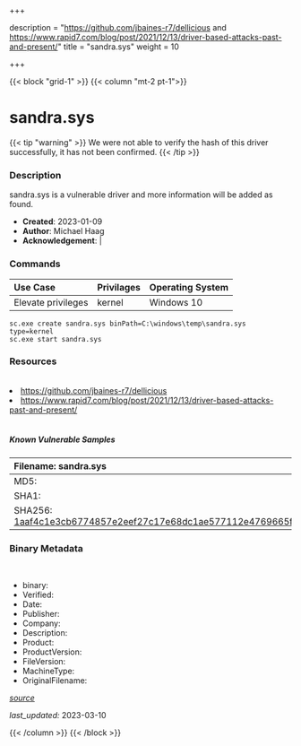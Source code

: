 +++

description = "https://github.com/jbaines-r7/dellicious and https://www.rapid7.com/blog/post/2021/12/13/driver-based-attacks-past-and-present/"
title = "sandra.sys"
weight = 10

+++


{{< block "grid-1" >}}
{{< column "mt-2 pt-1">}}




# sandra.sys 


{{< tip "warning" >}}
We were not able to verify the hash of this driver successfully, it has not been confirmed.
{{< /tip >}}




### Description


sandra.sys is a vulnerable driver and more information will be added as found.


- **Created**: 2023-01-09
- **Author**: Michael Haag
- **Acknowledgement**:  | [](https://twitter.com/)

### Commands

| Use Case | Privilages | Operating System | 
|:---- | ---- | ---- |
| Elevate privileges | kernel | Windows 10 |

```
sc.exe create sandra.sys binPath=C:\windows\temp\sandra.sys type=kernel
sc.exe start sandra.sys
```

### Resources
<br>


<li><a href=" https://github.com/jbaines-r7/dellicious"> https://github.com/jbaines-r7/dellicious</a></li>

<li><a href=" https://www.rapid7.com/blog/post/2021/12/13/driver-based-attacks-past-and-present/"> https://www.rapid7.com/blog/post/2021/12/13/driver-based-attacks-past-and-present/</a></li>


<br>


##### Known Vulnerable Samples

| Filename: sandra.sys |
|:---- |
|MD5: <a href="https://www.virustotal.com/gui/file/{&#39;Filename&#39;: &#39;sandra.sys&#39;, &#39;MD5&#39;: &#39;&#39;, &#39;SHA1&#39;: &#39;&#39;, &#39;SHA256&#39;: &#39;1aaf4c1e3cb6774857e2eef27c17e68dc1ae577112e4769665f516c2e8c4e27b&#39;}"></a>|
|SHA1: <a href="https://www.virustotal.com/gui/file/{&#39;Filename&#39;: &#39;sandra.sys&#39;, &#39;MD5&#39;: &#39;&#39;, &#39;SHA1&#39;: &#39;&#39;, &#39;SHA256&#39;: &#39;1aaf4c1e3cb6774857e2eef27c17e68dc1ae577112e4769665f516c2e8c4e27b&#39;}"></a>|
|SHA256: <a href="https://www.virustotal.com/gui/file/{&#39;Filename&#39;: &#39;sandra.sys&#39;, &#39;MD5&#39;: &#39;&#39;, &#39;SHA1&#39;: &#39;&#39;, &#39;SHA256&#39;: &#39;1aaf4c1e3cb6774857e2eef27c17e68dc1ae577112e4769665f516c2e8c4e27b&#39;}">1aaf4c1e3cb6774857e2eef27c17e68dc1ae577112e4769665f516c2e8c4e27b</a>|




### Binary Metadata
<br>

- binary: 
- Verified: 
- Date: 
- Publisher: 
- Company: 
- Description: 
- Product: 
- ProductVersion: 
- FileVersion: 
- MachineType: 
- OriginalFilename: 

[*source*](https://github.com/magicsword-io/LOLDrivers/tree/main/yaml/sandra.sys.yml)

*last_updated:* 2023-03-10


{{< /column >}}
{{< /block >}}
